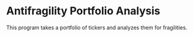 # Antifragility Portfolio Analysis

This program takes a portfolio of tickers and analyzes them for fragilities.
